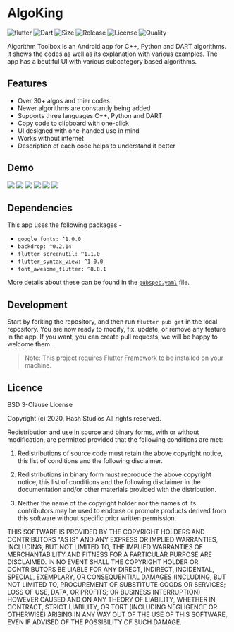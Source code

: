 # AlgoKing

![flutter](https://img.shields.io/badge/Flutter-Framework-brightgreen?logo=flutter)
![Dart](https://img.shields.io/badge/Dart-Language-blue?logo=dart)
![Size](https://img.shields.io/github/repo-size/codenameakshay/algoking)
![Release](https://img.shields.io/github/v/release/codenameakshay/algoking)
![License](https://img.shields.io/github/license/codenameakshay/algoking)
![Quality](https://img.shields.io/scrutinizer/quality/g/codenameakshay/algoking)

Algorithm Toolbox is an Android app for C++, Python and DART algorithms. It shows the codes as well as its explanation with various examples. The app has a beutiful UI with various subcategory based algorithms.

## Features

- Over 30+ algos and thier codes
- Newer algorithms are constantly being added
- Supports three languages C++, Python and DART
- Copy code to clipboard with one-click
- UI designed with one-handed use in mind
- Works without internet
- Description of each code helps to understand it better

## Demo

![](app/demo/1.jpg)
![](app/demo/2.jpg)
![](app/demo/3.jpg)
![](app/demo/4.jpg)
![](app/demo/5.jpg)
![](app/demo/6.jpg)

## Dependencies
This app uses the following packages -
- `google_fonts: ^1.0.0`
- `backdrop: ^0.2.14`
- `flutter_screenutil: ^1.1.0`
- `flutter_syntax_view: ^1.0.0`
- `font_awesome_flutter: ^8.8.1`

More details about these can be found in the [`pubspec.yaml`](https://github.com/codenameakshay/algoking/tree/master/app/pubspec.yaml) file.


## Development

Start by forking the repository, and then run `flutter pub get` in the local repository. You are now ready to modify, fix, update, or remove any feature in the app. If you want, you can create pull requests, we will be happy to welcome them.
>Note: This project requires Flutter Framework to be installed on your machine.

## Licence

BSD 3-Clause License

Copyright (c) 2020, Hash Studios
All rights reserved.

Redistribution and use in source and binary forms, with or without
modification, are permitted provided that the following conditions are met:

1. Redistributions of source code must retain the above copyright notice, this
   list of conditions and the following disclaimer.

2. Redistributions in binary form must reproduce the above copyright notice,
   this list of conditions and the following disclaimer in the documentation
   and/or other materials provided with the distribution.

3. Neither the name of the copyright holder nor the names of its
   contributors may be used to endorse or promote products derived from
   this software without specific prior written permission.

THIS SOFTWARE IS PROVIDED BY THE COPYRIGHT HOLDERS AND CONTRIBUTORS "AS IS"
AND ANY EXPRESS OR IMPLIED WARRANTIES, INCLUDING, BUT NOT LIMITED TO, THE
IMPLIED WARRANTIES OF MERCHANTABILITY AND FITNESS FOR A PARTICULAR PURPOSE ARE
DISCLAIMED. IN NO EVENT SHALL THE COPYRIGHT HOLDER OR CONTRIBUTORS BE LIABLE
FOR ANY DIRECT, INDIRECT, INCIDENTAL, SPECIAL, EXEMPLARY, OR CONSEQUENTIAL
DAMAGES (INCLUDING, BUT NOT LIMITED TO, PROCUREMENT OF SUBSTITUTE GOODS OR
SERVICES; LOSS OF USE, DATA, OR PROFITS; OR BUSINESS INTERRUPTION) HOWEVER
CAUSED AND ON ANY THEORY OF LIABILITY, WHETHER IN CONTRACT, STRICT LIABILITY,
OR TORT (INCLUDING NEGLIGENCE OR OTHERWISE) ARISING IN ANY WAY OUT OF THE USE
OF THIS SOFTWARE, EVEN IF ADVISED OF THE POSSIBILITY OF SUCH DAMAGE.